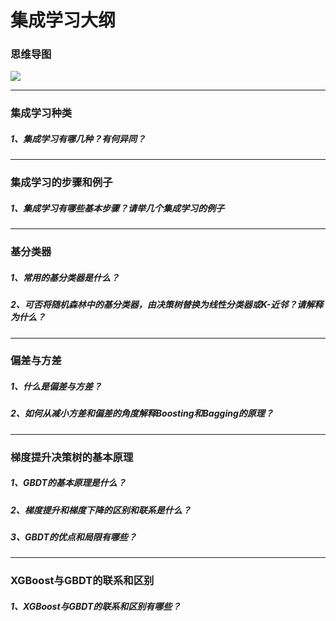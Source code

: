 # 集成学习大纲

### 思维导图

![](C:\Users\lijinghua\Desktop\集成学习.mindmap.png)

------



### 集成学习种类

##### 1、集成学习有哪几种？有何异同？

------

### 集成学习的步骤和例子

##### 1、集成学习有哪些基本步骤？请举几个集成学习的例子

------

### 基分类器

##### 1、常用的基分类器是什么？

##### 2、可否将随机森林中的基分类器，由决策树替换为线性分类器或K-近邻？请解释为什么？

------

### 偏差与方差

##### 1、什么是偏差与方差？

##### 2、如何从减小方差和偏差的角度解释Boosting和Bagging的原理？

------

### 梯度提升决策树的基本原理

##### 1、GBDT的基本原理是什么？

##### 2、梯度提升和梯度下降的区别和联系是什么？

##### 3、GBDT的优点和局限有哪些？

------

### XGBoost与GBDT的联系和区别

##### 1、XGBoost与GBDT的联系和区别有哪些？